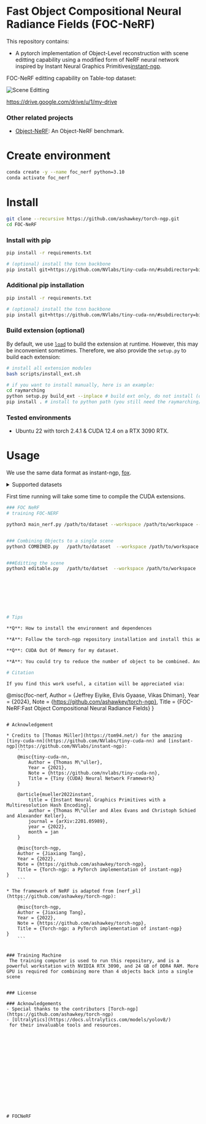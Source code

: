 # Fast Object Compositional Neural Radiance Fields (FOC-NeRF)
This repository contains:
* A pytorch implementation of Object-Level reconstruction with scene editting capability using a modified form of NeRF
neural network inspired by Instant Neural Graphics Primitives[instant-ngp](https://github.com/NVlabs/instant-ngp).



FOC-NeRF editting capability on Table-top dataset:

![Scene Editting](https://github.com/user-attachments/assets/45fbcb0a-0414-433c-8f23-d8cf8b64b919)

https://drive.google.com/drive/u/1/my-drive


### Other related projects

* [Object-NeRF](https://github.com/zju3dv/object_nerf): An Object-NeRF benchmark.

# Create environment
```bash
conda create -y --name foc_nerf python=3.10
conda activate foc_nerf
```

# Install
```bash
git clone --recursive https://github.com/ashawkey/torch-ngp.git
cd FOC-NeRF
```

### Install with pip
```bash
pip install -r requirements.txt

# (optional) install the tcnn backbone
pip install git+https://github.com/NVlabs/tiny-cuda-nn/#subdirectory=bindings/torch
```


### Additional pip installation
```bash
pip install -r requirements.txt

# (optional) install the tcnn backbone
pip install git+https://github.com/NVlabs/tiny-cuda-nn/#subdirectory=bindings/torch
```


### Build extension (optional)
By default, we use [`load`](https://pytorch.org/docs/stable/cpp_extension.html#torch.utils.cpp_extension.load) to build the extension at runtime.
However, this may be inconvenient sometimes.
Therefore, we also provide the `setup.py` to build each extension:
```bash
# install all extension modules
bash scripts/install_ext.sh

# if you want to install manually, here is an example:
cd raymarching
python setup.py build_ext --inplace # build ext only, do not install (only can be used in the parent directory)
pip install . # install to python path (you still need the raymarching/ folder, since this only install the built extension.)
```

### Tested environments
* Ubuntu 22 with torch 2.4.1 & CUDA 12.4 on a RTX 3090 RTX.



# Usage

We use the same data format as instant-ngp, [fox](https://github.com/NVlabs/instant-ngp/tree/master/data/nerf/fox). 


<details>
  <summary> Supported datasets </summary>

  * [Table-top](https://drive.google.com/drive/u/1/folders/11G4Jg7iP85TAJ8SCxPZMhhSFFwjEByys) 


  * [Cube Diorama Dataset](https://github.com/jc211/nerf-cube-diorama-dataset)

</details>

First time running will take some time to compile the CUDA extensions.

```bash
### FOC NeRF 
# training FOC-NERF

python3 main_nerf.py /path/to/dataset --workspace /path/to/workspace --fp16 --tcnn  --iters 30000 --yolo_model /path/to/yoloseg/checkpoint.pt


### Combining Objects to a single scene
python3 COMBINED.py   /path/to/dataset  --workspace /path/to/workspace    --objects_of_interest book cup  --ckpt_dir /path/to/checkpoint


###Editting the scene 
python3 editable.py   /path/to/datset  --workspace /path/to/workspace  --ckpt_dir /path/to/trained_checkpoints  --objects_of_interest book cup  --edit-object book  --offset_x 0.01 --offset_y 0.01 --offset_z 0.60 








# Tips

**Q**: How to install the environment and dependences

**A**: Follow the torch-ngp repository installation and install this additional repository

**Q**: CUDA Out Of Memory for my dataset.

**A**: You could try to reduce the number of object to be combined. Another solution is to manually set `downscale` in `NeRFDataset` to lower the image resolution.

# Citation

If you find this work useful, a citation will be appreciated via:
```
@misc{foc-nerf,
    Author = {Jeffrey Eiyike, Elvis Gyaase, Vikas Dhiman},
    Year = {2024},
    Note = {https://github.com/ashawkey/torch-ngp},
    Title = {FOC-NeRF:Fast Object Compositional Neural Radiance Fields}
}

```

# Acknowledgement

* Credits to [Thomas Müller](https://tom94.net/) for the amazing [tiny-cuda-nn](https://github.com/NVlabs/tiny-cuda-nn) and [instant-ngp](https://github.com/NVlabs/instant-ngp):
    ```
    @misc{tiny-cuda-nn,
        Author = {Thomas M\"uller},
        Year = {2021},
        Note = {https://github.com/nvlabs/tiny-cuda-nn},
        Title = {Tiny {CUDA} Neural Network Framework}
    }

    @article{mueller2022instant,
        title = {Instant Neural Graphics Primitives with a Multiresolution Hash Encoding},
        author = {Thomas M\"uller and Alex Evans and Christoph Schied and Alexander Keller},
        journal = {arXiv:2201.05989},
        year = {2022},
        month = jan
    }

    @misc{torch-ngp,
    Author = {Jiaxiang Tang},
    Year = {2022},
    Note = {https://github.com/ashawkey/torch-ngp},
    Title = {Torch-ngp: a PyTorch implementation of instant-ngp}
}
    ```

* The framework of NeRF is adapted from [nerf_pl](https://github.com/ashawkey/torch-ngp):
    ```
    @misc{torch-ngp,
    Author = {Jiaxiang Tang},
    Year = {2022},
    Note = {https://github.com/ashawkey/torch-ngp},
    Title = {Torch-ngp: a PyTorch implementation of instant-ngp}
}
    ```


### Training Machine 
 The training computer is used to run this repository, and is a powerful workstation with NVIDIA RTX 3090, and 24 GB of DDR4 RAM. More GPU is required for combining more than 4 objects back into a single scene


### License

### Acknowledgements
- Special thanks to the contributors [Torch-ngp](https://github.com/ashawkey/torch-ngp) 
- [Ultralytics](https://docs.ultralytics.com/models/yolov8/)
 for their invaluable tools and resources.





   

      
   

   





# FOCNeRF
